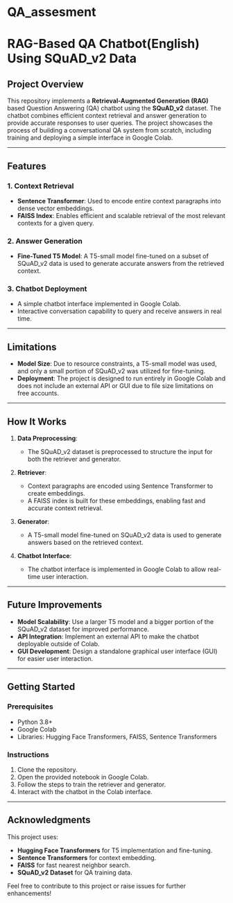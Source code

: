 # QA_assesment

# RAG-Based QA Chatbot(English) Using SQuAD_v2 Data  

## Project Overview  
This repository implements a **Retrieval-Augmented Generation (RAG)** based Question Answering (QA) chatbot using the **SQuAD_v2** dataset. The chatbot combines efficient context retrieval and answer generation to provide accurate responses to user queries. The project showcases the process of building a conversational QA system from scratch, including training and deploying a simple interface in Google Colab.  

---

## Features  

### 1. Context Retrieval  
- **Sentence Transformer**: Used to encode entire context paragraphs into dense vector embeddings.  
- **FAISS Index**: Enables efficient and scalable retrieval of the most relevant contexts for a given query.  

### 2. Answer Generation  
- **Fine-Tuned T5 Model**: A T5-small model fine-tuned on a subset of SQuAD_v2 data is used to generate accurate answers from the retrieved context.  

### 3. Chatbot Deployment  
- A simple chatbot interface implemented in Google Colab.  
- Interactive conversation capability to query and receive answers in real time.  

---

## Limitations  
- **Model Size**: Due to resource constraints, a T5-small model was used, and only a small portion of SQuAD_v2 was utilized for fine-tuning.  
- **Deployment**: The project is designed to run entirely in Google Colab and does not include an external API or GUI due to file size limitations on free accounts.  

---

## How It Works  

1. **Data Preprocessing**:  
   - The SQuAD_v2 dataset is preprocessed to structure the input for both the retriever and generator.  

2. **Retriever**:  
   - Context paragraphs are encoded using Sentence Transformer to create embeddings.  
   - A FAISS index is built for these embeddings, enabling fast and accurate context retrieval.  

3. **Generator**:  
   - A T5-small model fine-tuned on SQuAD_v2 data is used to generate answers based on the retrieved context.  

4. **Chatbot Interface**:  
   - The chatbot interface is implemented in Google Colab to allow real-time user interaction.  

---

## Future Improvements  
- **Model Scalability**: Use a larger T5 model and a bigger portion of the SQuAD_v2 dataset for improved performance.  
- **API Integration**: Implement an external API to make the chatbot deployable outside of Colab.  
- **GUI Development**: Design a standalone graphical user interface (GUI) for easier user interaction.  

---

## Getting Started  

### Prerequisites  
- Python 3.8+  
- Google Colab  
- Libraries: Hugging Face Transformers, FAISS, Sentence Transformers  

### Instructions  
1. Clone the repository.  
2. Open the provided notebook in Google Colab.  
3. Follow the steps to train the retriever and generator.  
4. Interact with the chatbot in the Colab interface.  

---

## Acknowledgments  
This project uses:  
- **Hugging Face Transformers** for T5 implementation and fine-tuning.  
- **Sentence Transformers** for context embedding.  
- **FAISS** for fast nearest neighbor search.  
- **SQuAD_v2 Dataset** for QA training data.  

Feel free to contribute to this project or raise issues for further enhancements!
